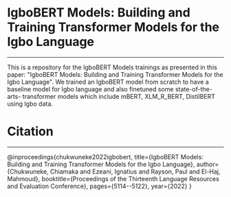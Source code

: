 # IgboBERT Models: Building and Training Transformer Models for the Igbo Language
***

This is a repository for the IgboBERT Models trainings as presented in this paper: "IgboBERT Models: Building and Training Transformer Models for the
Igbo Language". We trained an IgboBERT model from scratch to have a baseline model for Igbo language and also finetuned some state-of-the-arts- transformer models which include mBERT, XLM_R_BERT, DistilBERT using Igbo data.

# Citation
***

@inproceedings{chukwuneke2022igbobert,
  title={IgboBERT Models: Building and Training Transformer Models for the Igbo Language},
  author={Chukwuneke, Chiamaka and Ezeani, Ignatius and Rayson, Paul and El-Haj, Mahmoud},
  booktitle={Proceedings of the Thirteenth Language Resources and Evaluation Conference},
  pages={5114--5122},
  year={2022}
}
